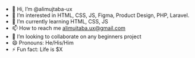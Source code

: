 - 👋 Hi, I’m @alimujtaba-ux
- 👀 I’m interested in HTML, CSS, JS, Figma, Product Design, PHP, Laravel.
- 🌱 I’m currently learning HTML, CSS, JS
- 📫 How to reach me alimujtaba.ux@gmail.com 
- 💞️ I’m looking to collaborate on any beginners project
- 😄 Pronouns: He/His/Him
- ⚡ Fun fact: Life is $X

<!---
alimujtaba-ux/alimujtaba-ux is a ✨ special ✨ repository because its `README.md` (this file) appears on your GitHub profile.
You can click the Preview link to take a look at your changes.
--->
